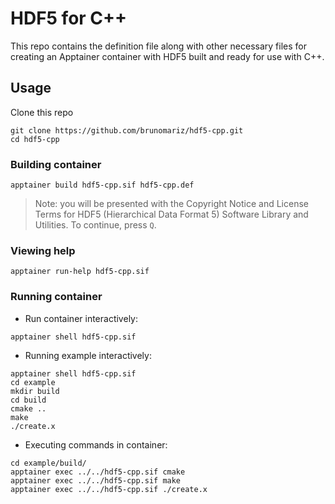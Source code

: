 # HDF5 for C++

This repo contains the definition file along with other necessary files for creating an Apptainer container with HDF5 built and ready for use with C++.

## Usage

Clone this repo

```
git clone https://github.com/brunomariz/hdf5-cpp.git
cd hdf5-cpp
```

### Building container

```
apptainer build hdf5-cpp.sif hdf5-cpp.def
```

> Note: you will be presented with the Copyright Notice and License Terms for HDF5 (Hierarchical Data Format 5) Software Library and Utilities. To continue, press `Q`.

### Viewing help

```
apptainer run-help hdf5-cpp.sif
```

### Running container

- Run container interactively:

```
apptainer shell hdf5-cpp.sif
```

- Running example interactively:

```
apptainer shell hdf5-cpp.sif
cd example
mkdir build
cd build
cmake ..
make
./create.x
```

- Executing commands in container:

```
cd example/build/
apptainer exec ../../hdf5-cpp.sif cmake
apptainer exec ../../hdf5-cpp.sif make
apptainer exec ../../hdf5-cpp.sif ./create.x
```
